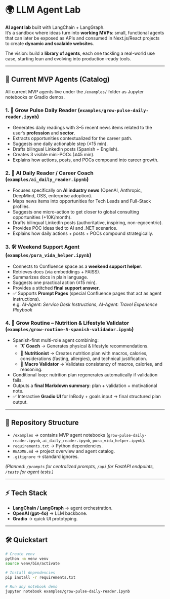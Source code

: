 # 🌍 LLM Agent Lab

**AI agent lab** built with LangChain + LangGraph.  
It’s a sandbox where ideas turn into **working MVPs**: small, functional agents that can later be exposed as APIs and consumed in Next.js/React projects to create **dynamic and scalable websites**.

The vision: build a **library of agents**, each one tackling a real-world use case, starting lean and evolving into production-ready tools.

---

## 🚀 Current MVP Agents (Catalog)

All current MVP agents live under the `/examples/` folder as Jupyter notebooks or Gradio demos.  

### 1. 📰 Grow Pulse Daily Reader (`examples/grow-pulse-daily-reader.ipynb`)
- Generates daily readings with 3–5 recent news items related to the user’s **profession** and **sector**.
- Extracts opportunities contextualized for the career path.
- Suggests one daily actionable step (≤15 min).
- Drafts bilingual LinkedIn posts (Spanish + English).
- Creates 3 visible mini-POCs (≤45 min).
- Explains how actions, posts, and POCs compound into career growth.

### 2. 🤖 AI Daily Reader / Career Coach (`examples/ai_daily_reader.ipynb`)
- Focuses specifically on **AI industry news** (OpenAI, Anthropic, DeepMind, OSS, enterprise adoption).
- Maps news items into opportunities for Tech Leads and Full-Stack profiles.
- Suggests one micro-action to get closer to global consulting opportunities (+10K/month).
- Drafts bilingual LinkedIn posts (authoritative, inspiring, non-egocentric).
- Provides POC ideas tied to AI and .NET scenarios.
- Explains how daily actions + posts + POCs compound strategically.

### 3. 🛠️ Weekend Support Agent (`examples/pura_vida_helper.ipynb`)
- Connects to Confluence space as a **weekend support helper**.
- Retrieves docs (via embeddings + FAISS).
- Summarizes docs in plain language.
- Suggests one practical action (≤15 min).
- Provides a stitched **final support answer**.
- ✅ Supports **Prompt Pages** (special Confluence pages that act as agent instructions).  
  e.g. *AI-Agent: Service Desk Instructions*, *AI-Agent: Travel Experience Playbook*

### 4. 🧠 Grow Routine – Nutrition & Lifestyle Validator (`examples/grow-routine-5-spanish-validador.ipynb`)
- Spanish-first multi-role agent combining:  
  - 🏋️ **Coach** → Generates physical & lifestyle recommendations.  
  - 🥦 **Nutritionist** → Creates nutrition plan with macros, calories, considerations (fasting, allergies), and technical justification.  
  - 🔎 **Macro Validator** → Validates consistency of macros, calories, and reasoning.  
- Conditional loop: nutrition plan regenerates automatically if validation fails.  
- Outputs a **final Markdown summary**: plan + validation + motivational note.  
- ✅ Interactive **Gradio UI** for InBody + goals input → final structured plan output.

---

## 📂 Repository Structure
- `/examples` → contains MVP agent notebooks (`grow-pulse-daily-reader.ipynb`, `ai_daily_reader.ipynb`, `pura_vida_helper.ipynb`).  
- `requirements.txt` → Python dependencies.  
- `README.md` → project overview and agent catalog.  
- `.gitignore` → standard ignores.  

*(Planned: `/prompts` for centralized prompts, `/api` for FastAPI endpoints, `/tests` for agent tests.)*

---

## ⚡ Tech Stack
- **LangChain / LangGraph** → agent orchestration.  
- **OpenAI (gpt-4o)** → LLM backbone.  
- **Gradio** → quick UI prototyping.  

---

## 🛠️ Quickstart

```bash
# Create venv
python -m venv venv
source venv/bin/activate

# Install dependencies
pip install -r requirements.txt

# Run any notebook demo
jupyter notebook examples/grow-pulse-daily-reader.ipynb
```
